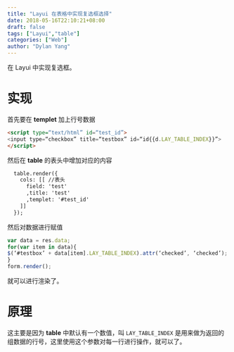 ```yaml
---
title: "Layui 在表格中实现复选框选择"
date: 2018-05-16T22:10:21+08:00
draft: false
tags: ["Layui","table"]
categories: ["Web"]
author: "Dylan Yang"
---
```


在 Layui 中实现复选框。
<!--more-->

# 实现

首先要在 **templet** 加上行号数据

``` html
<script type=“text/html” id=“test_id”>
<input type=“checkbox” title=“testbox” id=“id{{d.LAY_TABLE_INDEX}}”>
</script>
```

然后在 **table** 的表头中增加对应的内容

``` html
  table.render({
    cols: [[ //表头
      field: 'test'
      ,title: 'test'
      ,templet: '#test_id'
    ]]
  });
```

然后对数据进行赋值

``` javascript
var data = res.data;
for(var item in data){
$(‘#testbox’ + data[item].LAY_TABLE_INDEX).attr(‘checked’, ‘checked’);
}
form.render();
```
就可以进行渲染了。

# 原理

这主要是因为 **table** 中默认有一个数值，叫 `LAY_TABLE_INDEX` 是用来做为返回的组数据的行号，这里使用这个参数对每一行进行操作，就可以了。
